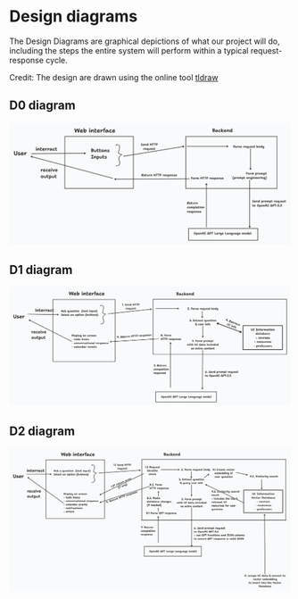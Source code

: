 # Design diagrams

The Design Diagrams are graphical depictions of what our project will do, including the steps the entire system will perform within a typical request-response cycle.

Credit: The design are drawn using the online tool [tldraw](https://tldraw.com)

## D0 diagram

![D0 diagram](./design_d0.png)

## D1 diagram

![D1 diagram](./design_d1.png)


## D2 diagram

![D2 diagram](./design_d2.png)
